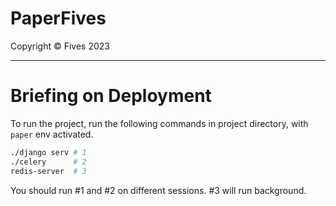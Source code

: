 # PaperFives

Copyright &copy; Fives 2023

---

# Briefing on Deployment

To run the project, run the following commands in project directory, with `paper` env activated.

```bash
./django serv # 1
./celery      # 2
redis-server  # 3
```

You should run #1 and #2 on different sessions. #3 will run background.
